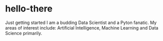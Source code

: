 # hello-there
Just getting started
I am a budding Data Scientist and a Pyton fanatic.
My areas of interest include: Artificial Intelligence, Machine Learning and Data Science primarily.
